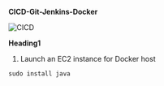 ******CICD-Git-Jenkins-Docker******

![CICD](https://user-images.githubusercontent.com/60909862/166105137-66a46c43-46c4-46e8-a034-62f836d0f70d.jpg)

**Heading1**

1. Launch an EC2 instance for Docker host


```
sudo install java
```
